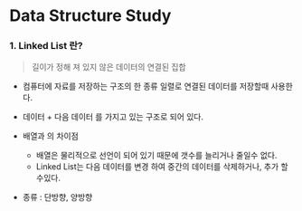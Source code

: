 # Data Structure Study

### 1. Linked List 란?

> 길이가 정해 져 있지 않은 데이터의 연결된 집합
- 컴퓨터에 자료를 저장하는 구조의 한 종류 일렬로 연결된 데이터를 저장할때 사용한다.



- 데이터 + 다음 데이터 를 가지고 있는 구조로 되어 있다.

- 배열과 의 차이점
    - 배열은 물리적으로 선언이 되어 있기 때문에 갯수를 늘리거나 줄일수 없다.
    - Linked List는 다음 데이터를 변경 하여 중간의 데이터를 삭제하거나, 추가 할수있다.

 - 종류 : 단방향, 양방향
    
